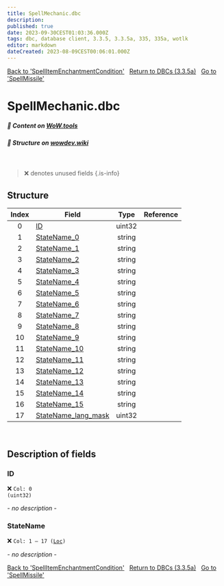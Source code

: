 ```yaml
---
title: SpellMechanic.dbc
description:
published: true
date: 2023-09-30CEST01:03:36.000Z
tags: dbc, database client, 3.3.5, 3.3.5a, 335, 335a, wotlk
editor: markdown
dateCreated: 2023-08-09CEST00:06:01.000Z
---
```

<a href="https://trinitycore.info/files/DBC/335/spellitemenchantmentcondition" class="mt-5 v-btn v-btn--depressed v-btn--flat v-btn--outlined theme--light v-size--default darkblue--text text--lighten-3"><span class="v-btn__content"><i aria-hidden="true" class="v-icon notranslate v-icon--left mdi mdi-arrow-left theme--light"></i><span>Back to 'SpellItemEnchantmentCondition'</span></span></a>&nbsp;&nbsp;&nbsp;<a href="https://trinitycore.info/files/DBC/335/DBC" class="mt-5 v-btn v-btn--depressed v-btn--flat v-btn--outlined theme--light v-size--default darkblue--text text--lighten-3"><span class="v-btn__content"><i aria-hidden="true" class="v-icon notranslate v-icon--left mdi mdi-home-outline theme--light"></i><span>Return to DBCs (3.3.5a)</span></span></a>&nbsp;&nbsp;&nbsp;<a href="https://trinitycore.info/files/DBC/335/spellmissile" class="mt-5 v-btn v-btn--depressed v-btn--flat v-btn--outlined theme--light v-size--default darkblue--text text--lighten-3"><span class="v-btn__content"><span>Go to 'SpellMissile'</span><i aria-hidden="true" class="v-icon notranslate v-icon--right mdi mdi-arrow-right theme--light"></i></span></a>

# SpellMechanic.dbc
##### :open_book: Content on [WoW.tools](https://wow.tools/dbc/?dbc=spellmechanic&build=3.3.5.12340)
##### :pencil: Structure on [wowdev.wiki](https://wowdev.wiki/DB/SpellMechanic)
&nbsp;

> :x: denotes unused fields
{.is-info}


## Structure

| Index | Field | Type | Reference |
| :---: | --- | :---: | --- |
| 0 | [ID](#id-alt) | uint32 |  |
| 1 | [StateName_0](#statename) | string |  |
| 2 | [StateName_1](#statename) | string |  |
| 3 | [StateName_2](#statename) | string |  |
| 4 | [StateName_3](#statename) | string |  |
| 5 | [StateName_4](#statename) | string |  |
| 6 | [StateName_5](#statename) | string |  |
| 7 | [StateName_6](#statename) | string |  |
| 8 | [StateName_7](#statename) | string |  |
| 9 | [StateName_8](#statename) | string |  |
| 10 | [StateName_9](#statename) | string |  |
| 11 | [StateName_10](#statename) | string |  |
| 12 | [StateName_11](#statename) | string |  |
| 13 | [StateName_12](#statename) | string |  |
| 14 | [StateName_13](#statename) | string |  |
| 15 | [StateName_14](#statename) | string |  |
| 16 | [StateName_15](#statename) | string |  |
| 17 | [StateName_lang_mask](#statename) | uint32 |  |
&nbsp;
## Description of fields

### ID <!-- {#id-alt} -->
:x: <code>Col: 0 (uint32)</code>

*- no description -*
&nbsp;

### StateName
:x: <code>Col: 1 &ndash; 17 ([Loc](/how-to/localization))</code>

*- no description -*
&nbsp;

<a href="https://trinitycore.info/files/DBC/335/spellitemenchantmentcondition" class="mt-5 v-btn v-btn--depressed v-btn--flat v-btn--outlined theme--light v-size--default darkblue--text text--lighten-3"><span class="v-btn__content"><i aria-hidden="true" class="v-icon notranslate v-icon--left mdi mdi-arrow-left theme--light"></i><span>Back to 'SpellItemEnchantmentCondition'</span></span></a>&nbsp;&nbsp;&nbsp;<a href="https://trinitycore.info/files/DBC/335/DBC" class="mt-5 v-btn v-btn--depressed v-btn--flat v-btn--outlined theme--light v-size--default darkblue--text text--lighten-3"><span class="v-btn__content"><i aria-hidden="true" class="v-icon notranslate v-icon--left mdi mdi-home-outline theme--light"></i><span>Return to DBCs (3.3.5a)</span></span></a>&nbsp;&nbsp;&nbsp;<a href="https://trinitycore.info/files/DBC/335/spellmissile" class="mt-5 v-btn v-btn--depressed v-btn--flat v-btn--outlined theme--light v-size--default darkblue--text text--lighten-3"><span class="v-btn__content"><span>Go to 'SpellMissile'</span><i aria-hidden="true" class="v-icon notranslate v-icon--right mdi mdi-arrow-right theme--light"></i></span></a>
